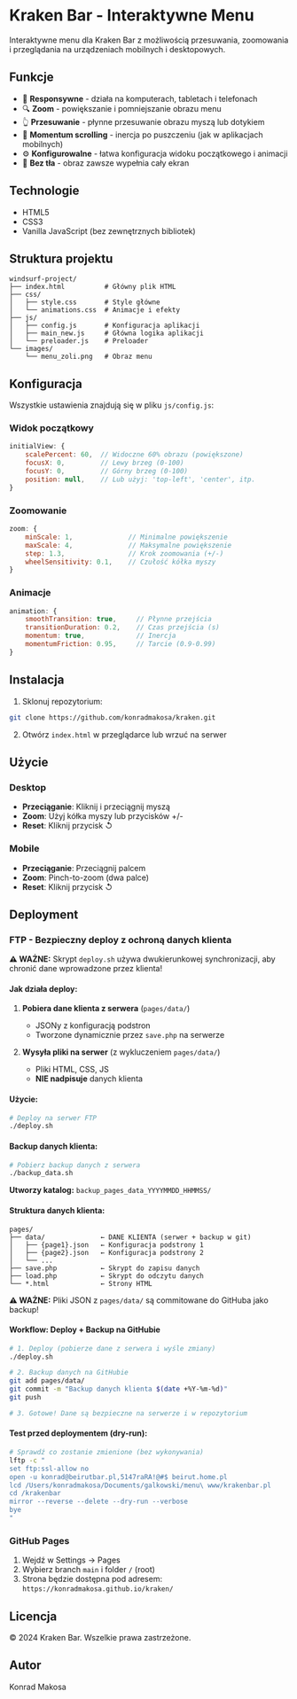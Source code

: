 # Kraken Bar - Interaktywne Menu

Interaktywne menu dla Kraken Bar z możliwością przesuwania, zoomowania i przeglądania na urządzeniach mobilnych i desktopowych.

## Funkcje

- 📱 **Responsywne** - działa na komputerach, tabletach i telefonach
- 🔍 **Zoom** - powiększanie i pomniejszanie obrazu menu
- 👆 **Przesuwanie** - płynne przesuwanie obrazu myszą lub dotykiem
- 🎯 **Momentum scrolling** - inercja po puszczeniu (jak w aplikacjach mobilnych)
- ⚙️ **Konfigurowalne** - łatwa konfiguracja widoku początkowego i animacji
- 🚫 **Bez tła** - obraz zawsze wypełnia cały ekran

## Technologie

- HTML5
- CSS3
- Vanilla JavaScript (bez zewnętrznych bibliotek)

## Struktura projektu

```
windsurf-project/
├── index.html          # Główny plik HTML
├── css/
│   ├── style.css       # Style główne
│   └── animations.css  # Animacje i efekty
├── js/
│   ├── config.js       # Konfiguracja aplikacji
│   ├── main_new.js     # Główna logika aplikacji
│   └── preloader.js    # Preloader
└── images/
    └── menu_zoli.png   # Obraz menu
```

## Konfiguracja

Wszystkie ustawienia znajdują się w pliku `js/config.js`:

### Widok początkowy

```javascript
initialView: {
    scalePercent: 60,  // Widoczne 60% obrazu (powiększone)
    focusX: 0,         // Lewy brzeg (0-100)
    focusY: 0,         // Górny brzeg (0-100)
    position: null,    // Lub użyj: 'top-left', 'center', itp.
}
```

### Zoomowanie

```javascript
zoom: {
    minScale: 1,              // Minimalne powiększenie
    maxScale: 4,              // Maksymalne powiększenie
    step: 1.3,                // Krok zoomowania (+/-)
    wheelSensitivity: 0.1,    // Czułość kółka myszy
}
```

### Animacje

```javascript
animation: {
    smoothTransition: true,     // Płynne przejścia
    transitionDuration: 0.2,    // Czas przejścia (s)
    momentum: true,             // Inercja
    momentumFriction: 0.95,     // Tarcie (0.9-0.99)
}
```

## Instalacja

1. Sklonuj repozytorium:
```bash
git clone https://github.com/konradmakosa/kraken.git
```

2. Otwórz `index.html` w przeglądarce lub wrzuć na serwer

## Użycie

### Desktop
- **Przeciąganie**: Kliknij i przeciągnij myszą
- **Zoom**: Użyj kółka myszy lub przycisków +/-
- **Reset**: Kliknij przycisk ↺

### Mobile
- **Przeciąganie**: Przeciągnij palcem
- **Zoom**: Pinch-to-zoom (dwa palce)
- **Reset**: Kliknij przycisk ↺

## Deployment

### FTP - Bezpieczny deploy z ochroną danych klienta

**⚠️ WAŻNE:** Skrypt `deploy.sh` używa dwukierunkowej synchronizacji, aby chronić dane wprowadzone przez klienta!

#### Jak działa deploy:

1. **Pobiera dane klienta z serwera** (`pages/data/`)
   - JSONy z konfiguracją podstron
   - Tworzone dynamicznie przez `save.php` na serwerze

2. **Wysyła pliki na serwer** (z wykluczeniem `pages/data/`)
   - Pliki HTML, CSS, JS
   - **NIE nadpisuje** danych klienta

#### Użycie:

```bash
# Deploy na serwer FTP
./deploy.sh
```

#### Backup danych klienta:

```bash
# Pobierz backup danych z serwera
./backup_data.sh
```

**Utworzy katalog:** `backup_pages_data_YYYYMMDD_HHMMSS/`

#### Struktura danych klienta:

```
pages/
├── data/              ← DANE KLIENTA (serwer + backup w git)
│   ├── {page1}.json   ← Konfiguracja podstrony 1
│   ├── {page2}.json   ← Konfiguracja podstrony 2
│   └── ...
├── save.php           ← Skrypt do zapisu danych
├── load.php           ← Skrypt do odczytu danych
└── *.html             ← Strony HTML
```

**⚠️ WAŻNE:** Pliki JSON z `pages/data/` są commitowane do GitHuba jako backup!

#### Workflow: Deploy + Backup na GitHubie

```bash
# 1. Deploy (pobierze dane z serwera i wyśle zmiany)
./deploy.sh

# 2. Backup danych na GitHubie
git add pages/data/
git commit -m "Backup danych klienta $(date +%Y-%m-%d)"
git push

# 3. Gotowe! Dane są bezpieczne na serwerze i w repozytorium
```

#### Test przed deploymentem (dry-run):

```bash
# Sprawdź co zostanie zmienione (bez wykonywania)
lftp -c "
set ftp:ssl-allow no
open -u konrad@beirutbar.pl,5147raRA!@#$ beirut.home.pl
lcd /Users/konradmakosa/Documents/galkowski/menu\ www/krakenbar.pl
cd /krakenbar
mirror --reverse --delete --dry-run --verbose
bye
"
```

### GitHub Pages
1. Wejdź w Settings → Pages
2. Wybierz branch `main` i folder `/` (root)
3. Strona będzie dostępna pod adresem: `https://konradmakosa.github.io/kraken/`

## Licencja

© 2024 Kraken Bar. Wszelkie prawa zastrzeżone.

## Autor

Konrad Makosa
